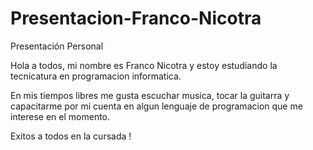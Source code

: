# Presentacion-Franco-Nicotra
Presentación Personal

Hola a todos, mi nombre es Franco Nicotra y estoy estudiando la tecnicatura en programacion informatica.

En mis tiempos libres me gusta escuchar musica, tocar la guitarra y capacitarme por mi cuenta en algun lenguaje de programacion que me interese en el momento.

Exitos a todos en la cursada !